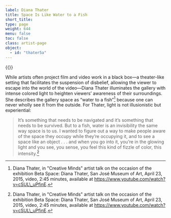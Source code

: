 ```yaml
---
label: Diana Thater
title: Space Is Like Water to a Fish
short_title:
type: page
weight: 644
menu: false
toc: false
class: artist-page
object:
  - id: "thater5a"
---
```

{{<q-figure id="thater5a" >}}

While artists often project film and video work in a black box—a theater-like setting that facilitates the suspension of disbelief, allowing the viewer to escape into the world of the video—Diana Thater illuminates the gallery with intense colored light to heighten viewers’ awareness of their surroundings. She describes the gallery space as “water to a fish”[^1] because one can never wholly see it from the outside. For Thater, light is not illusionistic but experiential:
>It’s something that needs to be navigated and it’s something that needs to be survived. But to a fish, water is an invisibility the same way space is to us. I wanted to figure out a way to make people aware of the space they occupy while they’re occupying it, and to see a space like an object . . . and when you go into it, you’re in the glowing light and you see, you sense, you feel this kind of fizzle of color, this intensity.[^2]

[^1]: Diana Thater, in "Creative Minds" artist talk on the occasion of the exhibition Beta Space: Diana Thater, San José Museum of Art, April 23, 2015, video, 2:45 minutes, available at https://www.youtube.com/watch?v=cSUL\_uPfinE.

[^2]: Diana Thater, in "Creative Minds" artist talk on the occasion of the exhibition Beta Space: Diana Thater, San José Museum of Art, April 23, 2015, video, 2:45 minutes, available at https://www.youtube.com/watch?v=cSUL\_uPfinE.
